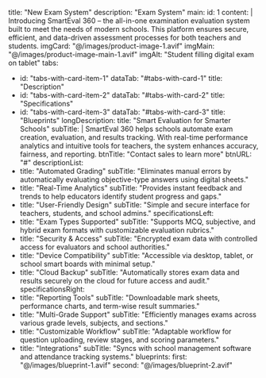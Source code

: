 title: "New Exam System"
description: "Exam System"
main:
  id: 1
  content: |
    Introducing SmartEval 360 – the all-in-one examination evaluation system built to meet the needs of modern schools. This platform ensures secure, efficient, and data-driven assessment processes for both teachers and students.
  imgCard: "@/images/product-image-1.avif"
  imgMain: "@/images/product-image-main-1.avif"
  imgAlt: "Student filling digital exam on tablet"
tabs:
  - id: "tabs-with-card-item-1"
    dataTab: "#tabs-with-card-1"
    title: "Description"
  - id: "tabs-with-card-item-2"
    dataTab: "#tabs-with-card-2"
    title: "Specifications"
  - id: "tabs-with-card-item-3"
    dataTab: "#tabs-with-card-3"
    title: "Blueprints"
longDescription:
  title: "Smart Evaluation for Smarter Schools"
  subTitle: |
    SmartEval 360 helps schools automate exam creation, evaluation, and results tracking. With real-time performance analytics and intuitive tools for teachers, the system enhances accuracy, fairness, and reporting.
  btnTitle: "Contact sales to learn more"
  btnURL: "#"
descriptionList:
  - title: "Automated Grading"
    subTitle: "Eliminates manual errors by automatically evaluating objective-type answers using digital sheets."
  - title: "Real-Time Analytics"
    subTitle: "Provides instant feedback and trends to help educators identify student progress and gaps."
  - title: "User-Friendly Design"
    subTitle: "Simple and secure interface for teachers, students, and school admins."
specificationsLeft:
  - title: "Exam Types Supported"
    subTitle: "Supports MCQ, subjective, and hybrid exam formats with customizable evaluation rubrics."
  - title: "Security & Access"
    subTitle: "Encrypted exam data with controlled access for evaluators and school authorities."
  - title: "Device Compatibility"
    subTitle: "Accessible via desktop, tablet, or school smart boards with minimal setup."
  - title: "Cloud Backup"
    subTitle: "Automatically stores exam data and results securely on the cloud for future access and audit."
specificationsRight:
  - title: "Reporting Tools"
    subTitle: "Downloadable mark sheets, performance charts, and term-wise result summaries."
  - title: "Multi-Grade Support"
    subTitle: "Efficiently manages exams across various grade levels, subjects, and sections."
  - title: "Customizable Workflow"
    subTitle: "Adaptable workflow for question uploading, review stages, and scoring parameters."
  - title: "Integrations"
    subTitle: "Syncs with school management software and attendance tracking systems."
blueprints:
  first: "@/images/blueprint-1.avif"
  second: "@/images/blueprint-2.avif"
